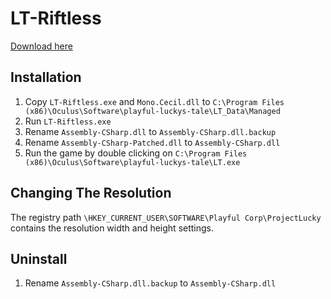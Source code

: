 # LT-Riftless

[Download here](https://github.com/mjoudrey/LT-Riftless/releases/download/1.0.1/LT-Riftless.zip)

## Installation
1. Copy `LT-Riftless.exe` and `Mono.Cecil.dll` to `C:\Program Files (x86)\Oculus\Software\playful-luckys-tale\LT_Data\Managed`
2. Run `LT-Riftless.exe`
3. Rename `Assembly-CSharp.dll` to `Assembly-CSharp.dll.backup`
4. Rename `Assembly-CSharp-Patched.dll` to `Assembly-CSharp.dll`
5. Run the game by double clicking on `C:\Program Files (x86)\Oculus\Software\playful-luckys-tale\LT.exe`

## Changing The Resolution
The registry path `\HKEY_CURRENT_USER\SOFTWARE\Playful Corp\ProjectLucky` contains the resolution width and height settings.

## Uninstall
1. Rename `Assembly-CSharp.dll.backup` to `Assembly-CSharp.dll`
